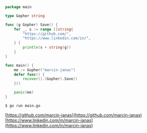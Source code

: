 ```go
package main

type Gopher string

func (g Gopher) Save() {
	for _, s := range []string{
		"https://github.com/",
		"https://www.linkedin.com/in/",
	} {
		println(s + string(g))
	}
}

func main() {
	me := Gopher("marcin-janas")
	defer func() {
		recover().(Gopher).Save()
	}()

	panic(me)
}
```

```sh
$ go run main.go
```
[https://github.com/marcin-janas](https://github.com/marcin-janas)
[https://www.linkedin.com/in/marcin-janas](https://www.linkedin.com/in/marcin-janas)
